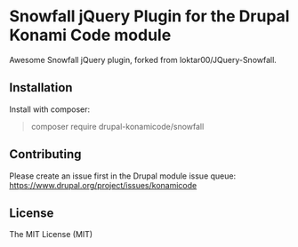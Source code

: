 Snowfall jQuery Plugin for the Drupal Konami Code module
=========

Awesome Snowfall jQuery plugin, forked from loktar00/JQuery-Snowfall.

Installation
------------
Install with composer:

> composer require drupal-konamicode/snowfall


Contributing
------------
Please create an issue first in the Drupal module issue queue: https://www.drupal.org/project/issues/konamicode

License
------------
The MIT License (MIT)
